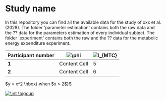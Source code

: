 # Study name
In this repository you can find all the available data for the study of xxx et al. (2028). The folder 'parameter estimation' contains both the raw data and the ?? data for the parameters estimation of every individual subject. The folder 'experiment' contains both the raw and the ?? data for the metabolic energy expenditure experiment. 

| Participant number | <img src="https://latex.codecogs.com/gif.latex?\phi" title="\phi" />  | <img src="https://latex.codecogs.com/gif.latex?l_{MTC}" title="l_{MTC}" /> |
| ------ | ------------- | ---- |
| **1**  | Content Cell  | 5 |
| **2**  | Content Cell  | 6 |

 $y = x^2 \hbox{ when $x > 2$}$

<a href="https://www.codecogs.com/eqnedit.php?latex=\int&space;\bigcup" target="_blank"><img src="https://latex.codecogs.com/gif.latex?\int&space;\bigcup" title="\int \bigcup" /></a>
